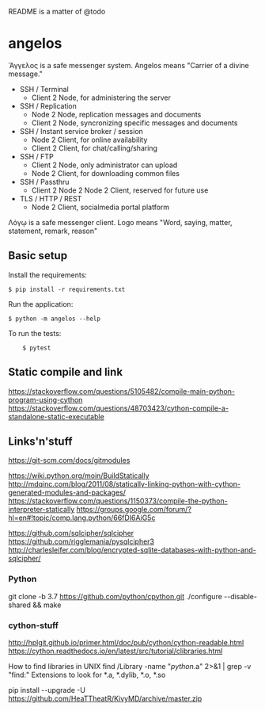 README is a matter of @todo

# angelos

Ἄγγελος is a safe messenger system. Angelos means "Carrier of a divine message."

* SSH / Terminal
    - Client 2 Node, for administering the server
* SSH / Replication
    - Node 2 Node, replication messages and documents
    - Client 2 Node, syncronizing specific messages and documents
* SSH / Instant service broker / session
    - Node 2 Client, for online availability
    - Client 2 Client, for chat/calling/sharing
* SSH / FTP
    - Client 2 Node, only administrator can upload
    - Node 2 Client, for downloading common files
* SSH / Passthru
    - Client 2 Node 2 Node 2 Client, reserved for future use
* TLS / HTTP / REST
    - Node 2 Client, socialmedia portal platform

Λόγῳ is a safe messenger client. Logo means "Word, saying, matter, statement, remark, reason"

## Basic setup

Install the requirements:
```
$ pip install -r requirements.txt
```

Run the application:
```
$ python -m angelos --help
```

To run the tests:
```
    $ pytest
```

## Static compile and link

https://stackoverflow.com/questions/5105482/compile-main-python-program-using-cython
https://stackoverflow.com/questions/48703423/cython-compile-a-standalone-static-executable


## Links'n'stuff
https://git-scm.com/docs/gitmodules

https://wiki.python.org/moin/BuildStatically
http://mdqinc.com/blog/2011/08/statically-linking-python-with-cython-generated-modules-and-packages/
https://stackoverflow.com/questions/1150373/compile-the-python-interpreter-statically
https://groups.google.com/forum/?hl=en#!topic/comp.lang.python/66fDI6AiG5c

https://github.com/sqlcipher/sqlcipher
https://github.com/rigglemania/pysqlcipher3
http://charlesleifer.com/blog/encrypted-sqlite-databases-with-python-and-sqlcipher/


### Python
git clone -b 3.7 https://github.com/python/cpython.git
./configure --disable-shared && make

### cython-stuff
http://hplgit.github.io/primer.html/doc/pub/cython/cython-readable.html
https://cython.readthedocs.io/en/latest/src/tutorial/clibraries.html

How to find libraries in UNIX
find /Library -name "*python*.a" 2>&1 | grep -v "find:"
Extensions to look for *.a, *.dylib, *.o, *.so

pip install --upgrade -U https://github.com/HeaTTheatR/KivyMD/archive/master.zip
